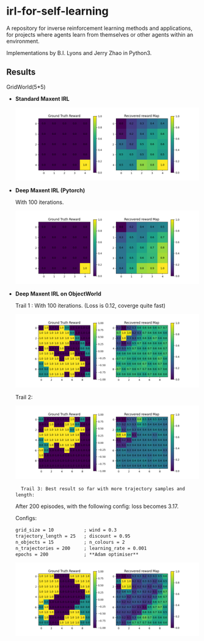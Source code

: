 # irl-for-self-learning
A repository for inverse reinforcement learning methods and applications, for projects where agents learn from themselves or other agents within an environment.

Implementations by B.I. Lyons and Jerry Zhao in Python3.


## Results

GridWorld(5*5)

* **Standard Maxent IRL**
  
  ![Standard Maxent IRL](reward-Aug14.png)

* **Deep Maxent IRL (Pytorch)**

    With 100 iterations.

  ![Deep Maxent IRL](reward-deepIRL-20Aug.png)


<!-- * **Deep Maxent IRL on ObjectWorld**
  
    With 100 iterations.

  ![Deep Maxent IRL](reward-ObjectWorld.png)
 -->


* **Deep Maxent IRL on ObjectWorld**
  
    Trail 1 : With 100 iterations. (Loss is 0.12, coverge quite fast)

  ![Deep Maxent IRL Jerry](ObjectWorld-Jerry.png)

    Trail 2:
  
  ![Deep Maxent IRL Billy](ObjectWorld-Billy.png)
  
		Trail 3: Best result so far with more trajectory samples and length:
    After 200 episodes, with the following config: loss becomes 3.17.
    
    Configs:

    ```
    grid_size = 10           ; wind = 0.3
  trajectory_length = 25   ; discount = 0.95
    n_objects = 15           ; n_colours = 2
    n_trajectories = 200     ; learning_rate = 0.001
    epochs = 200             ; **Adam optimiser**
    ```
  
  ![Deep Maxent IRL Better](ObjectWorld-Adam.png)
  